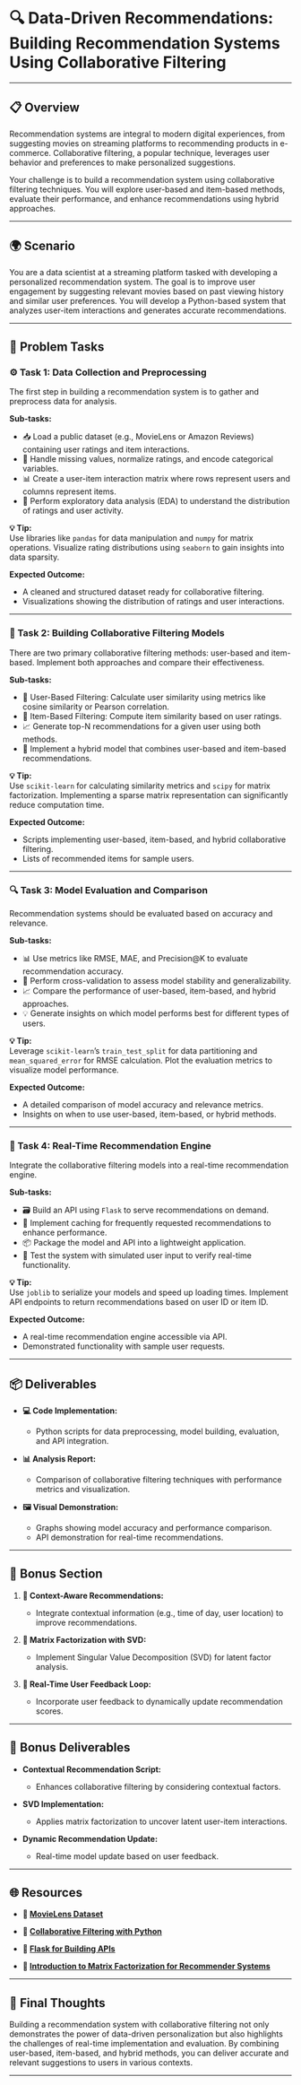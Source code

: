 # 🔍 Data-Driven Recommendations: Building Recommendation Systems Using Collaborative Filtering

---

## 📋 Overview  
Recommendation systems are integral to modern digital experiences, from suggesting movies on streaming platforms to recommending products in e-commerce. Collaborative filtering, a popular technique, leverages user behavior and preferences to make personalized suggestions. 

Your challenge is to build a recommendation system using collaborative filtering techniques. You will explore user-based and item-based methods, evaluate their performance, and enhance recommendations using hybrid approaches.

---

## 🌍 Scenario  
You are a data scientist at a streaming platform tasked with developing a personalized recommendation system. The goal is to improve user engagement by suggesting relevant movies based on past viewing history and similar user preferences. You will develop a Python-based system that analyzes user-item interactions and generates accurate recommendations.

---

## 📝 Problem Tasks  

### ⚙️ Task 1: Data Collection and Preprocessing  
The first step in building a recommendation system is to gather and preprocess data for analysis.

**Sub-tasks:**  
- 📥 Load a public dataset (e.g., MovieLens or Amazon Reviews) containing user ratings and item interactions.  
- 🧹 Handle missing values, normalize ratings, and encode categorical variables.  
- 📊 Create a user-item interaction matrix where rows represent users and columns represent items.  
- 📝 Perform exploratory data analysis (EDA) to understand the distribution of ratings and user activity.  

**💡 Tip:**  
Use libraries like `pandas` for data manipulation and `numpy` for matrix operations. Visualize rating distributions using `seaborn` to gain insights into data sparsity.  

**Expected Outcome:**  
- A cleaned and structured dataset ready for collaborative filtering.  
- Visualizations showing the distribution of ratings and user interactions.  

---

### 🧠 Task 2: Building Collaborative Filtering Models  
There are two primary collaborative filtering methods: user-based and item-based. Implement both approaches and compare their effectiveness. 

**Sub-tasks:**  
- 👥 User-Based Filtering: Calculate user similarity using metrics like cosine similarity or Pearson correlation.  
- 🧩 Item-Based Filtering: Compute item similarity based on user ratings.  
- 📈 Generate top-N recommendations for a given user using both methods.  
- 🔄 Implement a hybrid model that combines user-based and item-based recommendations.  

**💡 Tip:**  
Use `scikit-learn` for calculating similarity metrics and `scipy` for matrix factorization. Implementing a sparse matrix representation can significantly reduce computation time.  

**Expected Outcome:**  
- Scripts implementing user-based, item-based, and hybrid collaborative filtering.  
- Lists of recommended items for sample users.  

---

### 🔍 Task 3: Model Evaluation and Comparison  
Recommendation systems should be evaluated based on accuracy and relevance. 

**Sub-tasks:**  
- 📊 Use metrics like RMSE, MAE, and Precision@K to evaluate recommendation accuracy.  
- 📝 Perform cross-validation to assess model stability and generalizability.  
- 📈 Compare the performance of user-based, item-based, and hybrid approaches.  
- 💡 Generate insights on which model performs best for different types of users.  

**💡 Tip:**  
Leverage `scikit-learn`’s `train_test_split` for data partitioning and `mean_squared_error` for RMSE calculation. Plot the evaluation metrics to visualize model performance.  

**Expected Outcome:**  
- A detailed comparison of model accuracy and relevance metrics.  
- Insights on when to use user-based, item-based, or hybrid methods.  

---

### 📝 Task 4: Real-Time Recommendation Engine  
Integrate the collaborative filtering models into a real-time recommendation engine.

**Sub-tasks:**  
- 🗃️ Build an API using `Flask` to serve recommendations on demand.  
- 🔄 Implement caching for frequently requested recommendations to enhance performance.  
- 📦 Package the model and API into a lightweight application.  
- 🚀 Test the system with simulated user input to verify real-time functionality.  

**💡 Tip:**  
Use `joblib` to serialize your models and speed up loading times. Implement API endpoints to return recommendations based on user ID or item ID.  

**Expected Outcome:**  
- A real-time recommendation engine accessible via API.  
- Demonstrated functionality with sample user requests.  

---

## 📦 Deliverables  

- **💻 Code Implementation:**  
  - Python scripts for data preprocessing, model building, evaluation, and API integration.  

- **📊 Analysis Report:**  
  - Comparison of collaborative filtering techniques with performance metrics and visualization.  

- **🖼️ Visual Demonstration:**  
  - Graphs showing model accuracy and performance comparison.  
  - API demonstration for real-time recommendations.  

---

## 🎁 Bonus Section  

1. **🔗 Context-Aware Recommendations:**  
   - Integrate contextual information (e.g., time of day, user location) to improve recommendations.  

2. **🧩 Matrix Factorization with SVD:**  
   - Implement Singular Value Decomposition (SVD) for latent factor analysis.  

3. **📡 Real-Time User Feedback Loop:**  
   - Incorporate user feedback to dynamically update recommendation scores.  

---

## 🌟 Bonus Deliverables  

- **Contextual Recommendation Script:**  
  - Enhances collaborative filtering by considering contextual factors.  

- **SVD Implementation:**  
  - Applies matrix factorization to uncover latent user-item interactions.  

- **Dynamic Recommendation Update:**  
  - Real-time model update based on user feedback.  

---

## 🌐 Resources  

- **🔗 [MovieLens Dataset](https://grouplens.org/datasets/movielens/)**  

- **🔗 [Collaborative Filtering with Python](https://scikit-learn.org/stable/modules/collaborative_filtering.html)**  

- **🔗 [Flask for Building APIs](https://flask.palletsprojects.com/)**  

- **🔗 [Introduction to Matrix Factorization for Recommender Systems](https://arxiv.org/)**  

---

## 🧠 Final Thoughts  
Building a recommendation system with collaborative filtering not only demonstrates the power of data-driven personalization but also highlights the challenges of real-time implementation and evaluation. By combining user-based, item-based, and hybrid methods, you can deliver accurate and relevant suggestions to users in various contexts.

---
